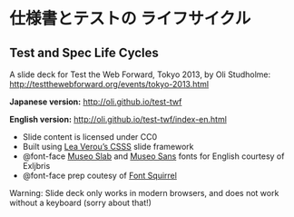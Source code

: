 # 仕様書とテストの ライフサイクル
## Test and Spec Life Cycles

A slide deck for Test the Web Forward, Tokyo 2013, by Oli Studholme:
http://testthewebforward.org/events/tokyo-2013.html

**Japanese version:** http://oli.github.io/test-twf

**English version:** http://oli.github.io/test-twf/index-en.html

* Slide content is licensed under CC0
* Built using [Lea Verou’s CSSS](http://lea.verou.me/csss/) slide framework
* @font-face [Museo Slab](http://www.exljbris.com/museoslab.html) and [Museo Sans](http://www.exljbris.com/museosans.html) fonts for English courtesy of Exljbris
* @font-face prep coutesy of [Font Squirrel](http://fontsquirrel.com/)

Warning: Slide deck only works in modern browsers, and does not work without a keyboard (sorry about that!)
